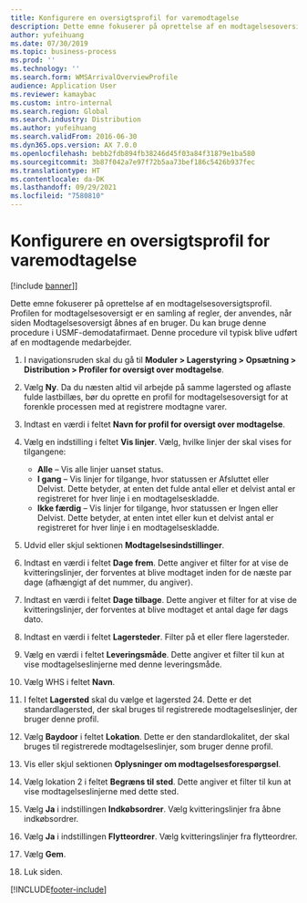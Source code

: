 ```yaml
---
title: Konfigurere en oversigtsprofil for varemodtagelse
description: Dette emne fokuserer på oprettelse af en modtagelsesoversigtsprofil.
author: yufeihuang
ms.date: 07/30/2019
ms.topic: business-process
ms.prod: ''
ms.technology: ''
ms.search.form: WMSArrivalOverviewProfile
audience: Application User
ms.reviewer: kamaybac
ms.custom: intro-internal
ms.search.region: Global
ms.search.industry: Distribution
ms.author: yufeihuang
ms.search.validFrom: 2016-06-30
ms.dyn365.ops.version: AX 7.0.0
ms.openlocfilehash: bebb2fdb894fb38246d45f03a84f31879e1ba580
ms.sourcegitcommit: 3b87f042a7e97f72b5aa73bef186c5426b937fec
ms.translationtype: HT
ms.contentlocale: da-DK
ms.lasthandoff: 09/29/2021
ms.locfileid: "7580810"
---
```

# <a name="set-up-an-item-arrival-overview-profile"></a>Konfigurere en oversigtsprofil for varemodtagelse

[!include [banner](../../includes/banner.md)]]

Dette emne fokuserer på oprettelse af en modtagelsesoversigtsprofil. Profilen for modtagelsesoversigt er en samling af regler, der anvendes, når siden Modtagelsesoversigt åbnes af en bruger. Du kan bruge denne procedure i USMF-demodatafirmaet. Denne procedure vil typisk blive udført af en modtagende medarbejder.

1. I navigationsruden skal du gå til **Moduler > Lagerstyring > Opsætning > Distribution > Profiler for oversigt over modtagelse**.
2. Vælg **Ny**. Da du næsten altid vil arbejde på samme lagersted og aflaste fulde lastbillæs, bør du oprette en profil for modtagelsesoversigt for at forenkle processen med at registrere modtagne varer.  
3. Indtast en værdi i feltet **Navn for profil for oversigt over modtagelse**.
4. Vælg en indstilling i feltet **Vis linjer**. Vælg, hvilke linjer der skal vises for tilgangene:  

    - **Alle** – Vis alle linjer uanset status.   
    - **I gang** – Vis linjer for tilgange, hvor statussen er Afsluttet eller Delvist. Dette betyder, at enten det fulde antal eller et delvist antal er registreret for hver linje i en modtagelseskladde.   
    - **Ikke færdig** – Vis linjer for tilgange, hvor statussen er Ingen eller Delvist. Dette betyder, at enten intet eller kun et delvist antal er registreret for hver linje i en modtagelseskladde.  

5. Udvid eller skjul sektionen **Modtagelsesindstillinger**.
6. Indtast en værdi i feltet **Dage frem**. Dette angiver et filter for at vise de kvitteringslinjer, der forventes at blive modtaget inden for de næste par dage (afhængigt af det nummer, du angiver).  
7. Indtast en værdi i feltet **Dage tilbage**. Dette angiver et filter for at vise de kvitteringslinjer, der forventes at blive modtaget et antal dage før dags dato.  
8. Indtast en værdi i feltet **Lagersteder**. Filter på et eller flere lagersteder.  
9. Vælg en værdi i feltet **Leveringsmåde**. Dette angiver et filter til kun at vise modtagelseslinjerne med denne leveringsmåde.  
10. Vælg WHS i feltet **Navn**.
11. I feltet **Lagersted** skal du vælge et lagersted 24. Dette er det standardlagersted, der skal bruges til registrerede modtagelseslinjer, der bruger denne profil.  
12. Vælg **Baydoor** i feltet **Lokation**. Dette er den standardlokalitet, der skal bruges til registrerede modtagelseslinjer, som bruger denne profil.  
13. Vis eller skjul sektionen **Oplysninger om modtagelsesforespørgsel**.
14. Vælg lokation 2 i feltet **Begræns til sted**. Dette angiver et filter til kun at vise modtagelseslinjerne med dette sted.  
15. Vælg **Ja** i indstillingen **Indkøbsordrer**. Vælg kvitteringslinjer fra åbne indkøbsordrer.  
16. Vælg **Ja** i indstillingen **Flytteordrer**. Vælg kvitteringslinjer fra flytteordrer.  
17. Vælg **Gem**.
18. Luk siden.



[!INCLUDE[footer-include](../../../includes/footer-banner.md)]